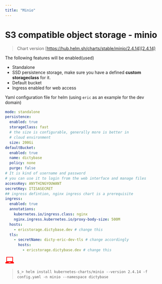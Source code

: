 ```yaml
---
title: "Minio"
---
```


# S3 compatible object storage - minio

> Chart version [https://hub.helm.sh/charts/stable/minio/2.4.14](2.4.14)

The following features will be enabled(used)

- Standalone
- SSD persistence storage, make sure you have a defined **custom storageclass** for it.
- Default bucket
- Ingress enabled for web access

Yaml configuration file for helm (using `eric` as an example for the dev domain)

```yaml
mode: standalone
persistence:
  enabled: true
  storageClass: fast
  # the size is configurable, generally more is better in
  # cloud environment
  size: 200Gi
defaultBucket:
  enabled: true
  name: dictybase
  policy: none
  purge: false
# It is kind of username and password
# you can use it to login from the web interface and manage files
accessKey: ANYTHINGYOUWANT
secretKey: ITISASECRET
## ingress defintion, nginx ingress chart is a prerequisite
ingress:
  enabled: true
  annotations:
    kubernetes.io/ingress.class: nginx
    nginx.ingress.kubernetes.io/proxy-body-size: 500M
  hosts:
    - ericstorage.dictybase.dev # change this
  tls:
    - secretName: dicty-eric-dev-tls # change accordingly
      hosts:
        - ericstorage.dictybase.dev # change this
```

![](userinput.png)

> `$_> helm install kubernetes-charts/minio --version 2.4.14 -f config.yaml -n minio --namespace dictybase`
